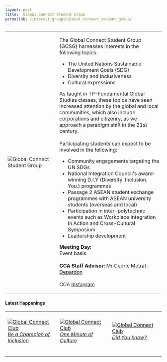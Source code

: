 ```yaml
---
layout: post
title:  Global Connect Student Group
permalink: /interest_groups/global_connect_student_group/
---
```


<div>
    <table>
        <tr>
            <td style="width:33%"><image src="{{site.baseurl}}/images/CCA_global_connect_student_group.jpg" style="display:block;margin-left:auto;margin-right:auto;" alt="Global Connect Student Group"></image></td>
            <td>
                <p>
                    The Global Connect Student Group (GCSG) harnesses interests in the following topics:<br>
                </p>
                    <ul>
                        <li>The United Nations Sustainable Development Goals (SDG)</li>
                        <li>Diversity and Inclusiveness</li>
                        <li>Cultural expressions</li>
                    </ul>
                <p>
                    As taught in TP-Fundamental Global Studies classes, these topics have seen increased attention by the global and local communities, which also include corporations and citizenry, as we approach a paradigm shift in the 21st century.<br>
                    <br>
                    Participating students can expect to be involved in the following:<br>
                </p>
                    <ul>
                        <li>Community engagements targeting the UN SDGs</li>
                        <li>National Integration Council's award-winning D.I.Y (Diversity. Inclusion. You.) programmes</li>
                        <li>Passage 2 ASEAN student exchange programmes with ASEAN university students (overseas and local)</li>
                        <li>Participation in inter-polytechnic events such as Workplace Integration In Action and Cross-Cultural Symposium</li>
                        <li>Leadership development</li>
                    </ul>
                <p>
                    <b>Meeting Day:</b><br>
                    Event basis<br>
                    <br>
                    <b>CCA Staff Advisor:</b> <a href="mailto:metrat@tp.edu.sg">Mr Cedric Metrat-Depardon</a><br>
                    <br>
                    CCA <a href="https://www.instagram.com/TP.GCSG">Instagram</a>
                </p>
            </td>
        </tr>
    </table>
</div>

#### Latest Happenings

<table>
    <tr>
        <td style="width:33%"><br>
            <a href="https://www.instagram.com/p/CFUNHJan7ET/">
                <image src="{{site.baseurl}}/images/CCA_GCC_diy.JPG" style="display:block;margin-left:auto;margin-right:auto;" alt="Global Connect Club">
                <h6 style="margin-top:0%">Be a Champion of Inclusion</h6>
                </image>
            </a>
        </td>
        <td style="width:33%"><br>
            <a href="https://www.instagram.com/p/CFZPqy7nr3E/">
                <image src="{{site.baseurl}}/images/CCA_GCC_myanmar.JPG" style="display:block;margin-left:auto;margin-right:auto;" alt="Global Connect Club">
                <h6 style="margin-top:0%">One Minute of Culture</h6>
                </image>
            </a>
        </td>
        <td style="width:33%"><br>
            <a href="https://www.instagram.com/p/CFEfPDcHVvr/">
                <image src="{{site.baseurl}}/images/CCA_GCC_religion.JPG" style="display:block;margin-left:auto;margin-right:auto;" alt="Global Connect Club">
                <h6 style="margin-top:0%">Did You know?</h6>    
                </image>
            </a>
        </td>
    </tr>
</table>
